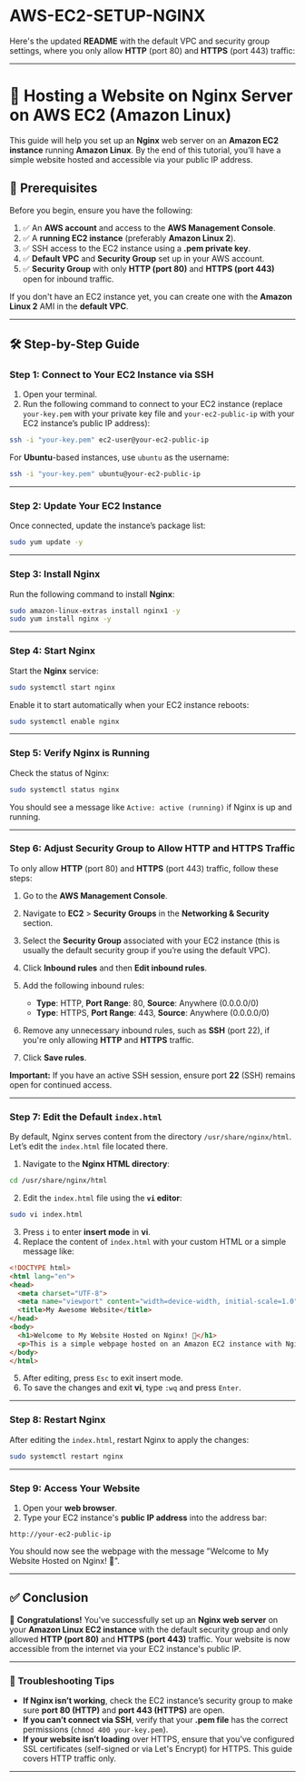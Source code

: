 # AWS-EC2-SETUP-NGINX

Here's the updated **README** with the default VPC and security group settings, where you only allow **HTTP** (port 80) and **HTTPS** (port 443) traffic:

---

# 🚀 Hosting a Website on Nginx Server on AWS EC2 (Amazon Linux)

This guide will help you set up an **Nginx** web server on an **Amazon EC2 instance** running **Amazon Linux**. By the end of this tutorial, you’ll have a simple website hosted and accessible via your public IP address.

## 📝 Prerequisites

Before you begin, ensure you have the following:
1. ✅ An **AWS account** and access to the **AWS Management Console**.
2. ✅ A **running EC2 instance** (preferably **Amazon Linux 2**).
3. ✅ SSH access to the EC2 instance using a **.pem private key**.
4. ✅ **Default VPC** and **Security Group** set up in your AWS account.
5. ✅ **Security Group** with only **HTTP (port 80)** and **HTTPS (port 443)** open for inbound traffic.

If you don't have an EC2 instance yet, you can create one with the **Amazon Linux 2** AMI in the **default VPC**.

---

## 🛠️ Step-by-Step Guide

### Step 1: Connect to Your EC2 Instance via SSH

1. Open your terminal.
2. Run the following command to connect to your EC2 instance (replace `your-key.pem` with your private key file and `your-ec2-public-ip` with your EC2 instance’s public IP address):

```bash
ssh -i "your-key.pem" ec2-user@your-ec2-public-ip
```

For **Ubuntu**-based instances, use `ubuntu` as the username:

```bash
ssh -i "your-key.pem" ubuntu@your-ec2-public-ip
```

---

### Step 2: Update Your EC2 Instance

Once connected, update the instance’s package list:

```bash
sudo yum update -y
```

---

### Step 3: Install Nginx

Run the following command to install **Nginx**:

```bash
sudo amazon-linux-extras install nginx1 -y
sudo yum install nginx -y
```

---

### Step 4: Start Nginx

Start the **Nginx** service:

```bash
sudo systemctl start nginx
```

Enable it to start automatically when your EC2 instance reboots:

```bash
sudo systemctl enable nginx
```

---

### Step 5: Verify Nginx is Running

Check the status of Nginx:

```bash
sudo systemctl status nginx
```

You should see a message like `Active: active (running)` if Nginx is up and running.

---

### Step 6: Adjust Security Group to Allow HTTP and HTTPS Traffic

To only allow **HTTP** (port 80) and **HTTPS** (port 443) traffic, follow these steps:

1. Go to the **AWS Management Console**.
2. Navigate to **EC2** > **Security Groups** in the **Networking & Security** section.
3. Select the **Security Group** associated with your EC2 instance (this is usually the default security group if you’re using the default VPC).
4. Click **Inbound rules** and then **Edit inbound rules**.
5. Add the following inbound rules:
   - **Type**: HTTP, **Port Range**: 80, **Source**: Anywhere (0.0.0.0/0)
   - **Type**: HTTPS, **Port Range**: 443, **Source**: Anywhere (0.0.0.0/0)

6. Remove any unnecessary inbound rules, such as **SSH** (port 22), if you're only allowing **HTTP** and **HTTPS** traffic.
7. Click **Save rules**.

**Important:** If you have an active SSH session, ensure port **22** (SSH) remains open for continued access.

---

### Step 7: Edit the Default `index.html`

By default, Nginx serves content from the directory `/usr/share/nginx/html`. Let’s edit the `index.html` file located there.

1. Navigate to the **Nginx HTML directory**:

```bash
cd /usr/share/nginx/html
```

2. Edit the `index.html` file using the **`vi` editor**:

```bash
sudo vi index.html
```

3. Press `i` to enter **insert mode** in **vi**.
4. Replace the content of `index.html` with your custom HTML or a simple message like:

```html
<!DOCTYPE html>
<html lang="en">
<head>
  <meta charset="UTF-8">
  <meta name="viewport" content="width=device-width, initial-scale=1.0">
  <title>My Awesome Website</title>
</head>
<body>
  <h1>Welcome to My Website Hosted on Nginx! 🚀</h1>
  <p>This is a simple webpage hosted on an Amazon EC2 instance with Nginx.</p>
</body>
</html>
```

5. After editing, press `Esc` to exit insert mode.
6. To save the changes and exit **vi**, type `:wq` and press `Enter`.

---

### Step 8: Restart Nginx

After editing the `index.html`, restart Nginx to apply the changes:

```bash
sudo systemctl restart nginx
```

---

### Step 9: Access Your Website

1. Open your **web browser**.
2. Type your EC2 instance's **public IP address** into the address bar:

```text
http://your-ec2-public-ip
```

You should now see the webpage with the message "Welcome to My Website Hosted on Nginx! 🚀".

---

## ✅ Conclusion

🎉 **Congratulations!** You’ve successfully set up an **Nginx web server** on your **Amazon Linux EC2 instance** with the default security group and only allowed **HTTP (port 80)** and **HTTPS (port 443)** traffic. Your website is now accessible from the internet via your EC2 instance's public IP.

---

### 🚨 Troubleshooting Tips

- **If Nginx isn’t working**, check the EC2 instance’s security group to make sure **port 80 (HTTP)** and **port 443 (HTTPS)** are open.
- **If you can’t connect via SSH**, verify that your **.pem file** has the correct permissions (`chmod 400 your-key.pem`).
- **If your website isn’t loading** over HTTPS, ensure that you’ve configured SSL certificates (self-signed or via Let's Encrypt) for HTTPS. This guide covers HTTP traffic only.

---


